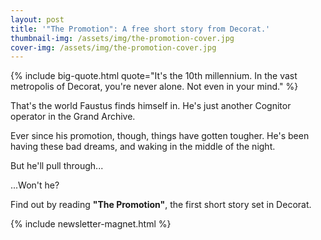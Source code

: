 ```yaml
---
layout: post
title: '"The Promotion": A free short story from Decorat.'
thumbnail-img: /assets/img/the-promotion-cover.jpg
cover-img: /assets/img/the-promotion-cover.jpg
---
```


{%
  include big-quote.html
  quote="It's the 10th millennium. In the vast metropolis of Decorat, you're never alone. Not even in your mind."
%}

That's the world Faustus finds himself in. He's just another Cognitor operator in the Grand Archive.

Ever since his promotion, though, things have gotten tougher. He's been having these bad dreams, and waking in the middle of the night.

But he'll pull through...

...Won't he?

Find out by reading **"The Promotion"**, the first short story set in Decorat.

{% include newsletter-magnet.html %}
